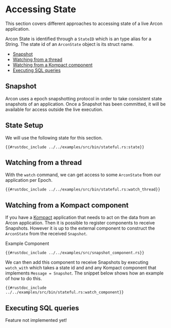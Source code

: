 # Accessing State

This section covers different approaches to accessing state of a live Arcon application.

Arcon State is identified through a `StateID` which is an type alias
for a String. The state id of an `ArconState` object is its struct name.

- [Snapshot](#snapshot)
- [Watching from a thread](#watching-from-a-thread)
- [Watching from a Kompact component](#watching-from-a-kompact-component)
- [Executing SQL queries](#executing-sql-queries)

## Snapshot

Arcon uses a epoch snapshotting protocol in order to take consistent state snapshots of an application.
Once a Snapshot has been committed, it will be available for access outside the live execution.

## State Setup

We will use the following state for this section.

```rust,edition2018,no_run,noplaypen
{{#rustdoc_include ../../examples/src/bin/stateful.rs:state}}
```

## Watching from a thread

With the `watch` command, we can get access to some `ArconState` from our application per Epoch.

```rust,edition2018,no_run,noplaypen
{{#rustdoc_include ../../examples/src/bin/stateful.rs:watch_thread}}
```

## Watching from a Kompact component

If you have a [Kompact](https://github.com/kompics/kompact) application that needs to act on the data from an Arcon application.
Then it is possible to register components to receive Snapshots. However it is up to the 
external component to construct the `ArconState` from the received `Snapshot`.

Example Component
```rust,edition2018,no_run,noplaypen
{{#rustdoc_include ../../examples/src/snapshot_component.rs}}
```
We can then add this component to receive Snapshots by executing `watch_with` which
takes a state id and and any Kompact component that implements `Message = Snapshot`.
The snippet below shows how an example of how to do this.

```rust,edition2018,no_run,noplaypen
{{#rustdoc_include ../../examples/src/bin/stateful.rs:watch_component}}
```

## Executing SQL queries

Feature not implemented yet!
